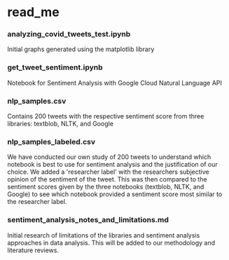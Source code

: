# read_me
### analyzing_covid_tweets_test.ipynb
Initial graphs generated using the matplotlib library

### get_tweet_sentiment.ipynb
Notebook for Sentiment Analysis with Google Cloud Natural Language API

### nlp_samples.csv
Contains 200 tweets with the respective sentiment score from three libraries: textblob, NLTK, and Google

### nlp_samples_labeled.csv
We have conducted our own study of 200 tweets to understand which notebook is best to use for sentiment analysis and the justification of our choice. We added a 'researcher label' with the researchers subjective opinion of the sentiment of the tweet. This was then compared to the sentiment scores given by the three notebooks (textblob, NLTK, and Google) to see which notebook provided a sentiment score most similar to the researcher label.

### sentiment_analysis_notes_and_limitations.md
Initial research of limitations of the libraries and sentiment analysis approaches in data analysis. This will be added to our methodology and literature reviews.
